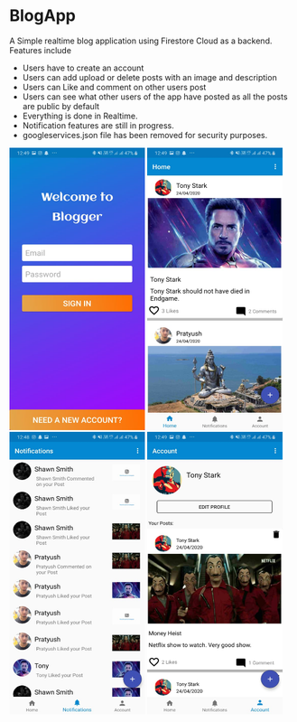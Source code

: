 # BlogApp
A Simple realtime blog application using Firestore Cloud as a backend.
<br>Features include
- Users have to create an account
- Users can add upload or delete posts with an image and description
- Users can Like and comment on other users post
- Users can see what other users of the app have posted as all the posts are public by default
- Everything is done in Realtime.
- Notification features are still in progress.
- googleservices.json file has been removed for security purposes.<br>
            
<img src=https://github.com/pratyushkumar06/BlogApp/blob/master/login.jpeg width="240" height="500" />     <img src=https://github.com/pratyushkumar06/BlogApp/blob/master/home.jpeg width="240" height="500" />  <img src=https://github.com/pratyushkumar06/BlogApp/blob/master/Notifications.jpeg width="240" height="500" />
<img src=https://github.com/pratyushkumar06/BlogApp/blob/master/account.jpeg width="240" height="500" />   
